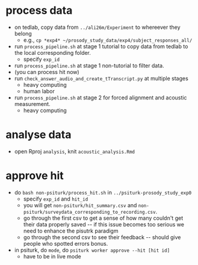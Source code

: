 # process data
+ on tedlab, copy data from  `../ali26m/Experiment` to whereever they belong
  + e.g., `cp *exp4* ~/prosody_study_data/exp4/subject_responses_all/`
+ run `process_pipeline.sh` at stage 1 tutorial to copy data from tedlab to the local corresponding folder.
  + specify `exp_id`
+ run `process_pipeline.sh` at stage 1 non-tutorial to filter data.
+ (you can process hit now)
+ run `check_answer_audio_and_create_tTranscript.py` at multiple stages
  + heavy computing
  + human labor
+ run `process_pipeline.sh` at stage 2 for forced alignment and acoustic measurement. 
  + heavy computing
# analyse data
+ open Rproj `analysis`, knit `acoustic_analysis.Rmd`
# approve hit
+ do `bash non-psiturk/process_hit.sh` in `../psiturk-prosody_study_exp0`
  + specify `exp_id` and `hit_id`
  + you will get `non-psiturk/hit_summary.csv` and `non-psiturk/surveydata_corresponding_to_recording.csv`. 
  + go through the first csv to get a sense of how many couldn't get their data properly saved -- if this issue becomes too 
serious we need to enhance the pisutrk paradigm
  + go through the second csv to see their feedback -- should give people who spotted errors bonus. 
+ in psiturk, do `mode`, do `psiturk worker approve --hit [hit id]`
  + have to be in live mode 
